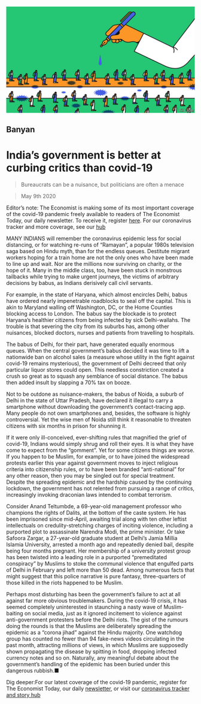 ![](./images/20200509_ASD001_0.jpg)

## Banyan

# India’s government is better at curbing critics than covid-19

> Bureaucrats can be a nuisance, but politicians are often a menace

> May 9th 2020

Editor’s note: The Economist is making some of its most important coverage of the covid-19 pandemic freely available to readers of The Economist Today, our daily newsletter. To receive it, register [here](https://www.economist.com//newslettersignup). For our coronavirus tracker and more coverage, see our [hub](https://www.economist.com//coronavirus)

MANY INDIANS will remember the coronavirus epidemic less for social distancing, or for watching re-runs of “Ramayan”, a popular 1980s television saga based on Hindu myth, than for the endless queues. Destitute migrant workers hoping for a train home are not the only ones who have been made to line up and wait. Nor are the millions now surviving on charity, or the hope of it. Many in the middle class, too, have been stuck in monstrous tailbacks while trying to make urgent journeys, the victims of arbitrary decisions by babus, as Indians derisively call civil servants.

For example, in the state of Haryana, which almost encircles Delhi, babus have ordered nearly impenetrable roadblocks to seal off the capital. This is akin to Maryland walling off Washington, DC, or the Home Counties blocking access to London. The babus say the blockade is to protect Haryana’s healthier citizens from being infected by sick Delhi-wallahs. The trouble is that severing the city from its suburbs has, among other nuisances, blocked doctors, nurses and patients from travelling to hospitals.

The babus of Delhi, for their part, have generated equally enormous queues. When the central government’s babus decided it was time to lift a nationwide ban on alcohol sales (a measure whose utility in the fight against covid-19 remains mysterious), the government of Delhi decreed that only particular liquor stores could open. This needless constriction created a crush so great as to squash any semblance of social distance. The babus then added insult by slapping a 70% tax on booze.

Not to be outdone as nuisance-makers, the babus of Noida, a suburb of Delhi in the state of Uttar Pradesh, have declared it illegal to carry a smartphone without downloading the government’s contact-tracing app. Many people do not own smartphones and, besides, the software is highly controversial. Yet the wise men of Noida still think it reasonable to threaten citizens with six months in prison for shunning it.

If it were only ill-conceived, ever-shifting rules that magnified the grief of covid-19, Indians would simply shrug and roll their eyes. It is what they have come to expect from the “gomment”. Yet for some citizens things are worse. If you happen to be Muslim, for example, or to have joined the widespread protests earlier this year against government moves to inject religious criteria into citizenship rules, or to have been branded “anti-national” for any other reason, then you may be singled out for special treatment. Despite the spreading epidemic and the hardship caused by the continuing lockdown, the government has not relented from pursuing a range of critics, increasingly invoking draconian laws intended to combat terrorism.

Consider Anand Teltumbde, a 69-year-old management professor who champions the rights of Dalits, at the bottom of the caste system. He has been imprisoned since mid-April, awaiting trial along with ten other leftist intellectuals on credulity-stretching charges of inciting violence, including a purported plot to assassinate Narendra Modi, the prime minister. Or take Safoora Zargar, a 27-year-old graduate student at Delhi’s Jamia Millia Islamia University, arrested a month ago and repeatedly denied bail, despite being four months pregnant. Her membership of a university protest group has been twisted into a leading role in a purported “premeditated conspiracy” by Muslims to stoke the communal violence that engulfed parts of Delhi in February and left more than 50 dead. Among numerous facts that might suggest that this police narrative is pure fantasy, three-quarters of those killed in the riots happened to be Muslim.

Perhaps most disturbing has been the government’s failure to act at all against far more obvious troublemakers. During the covid-19 crisis, it has seemed completely uninterested in staunching a nasty wave of Muslim-baiting on social media, just as it ignored incitement to violence against anti-government protesters before the Delhi riots. The gist of the rumours doing the rounds is that the Muslims are deliberately spreading the epidemic as a “corona jihad” against the Hindu majority. One watchdog group has counted no fewer than 94 fake-news videos circulating in the past month, attracting millions of views, in which Muslims are supposedly shown propagating the disease by spitting in food, dropping infected currency notes and so on. Naturally, any meaningful debate about the government’s handling of the epidemic has been buried under this dangerous rubbish.■

Dig deeper:For our latest coverage of the covid-19 pandemic, register for The Economist Today, our daily [newsletter](https://www.economist.com//newslettersignup), or visit our [coronavirus tracker and story hub](https://www.economist.com//coronavirus)